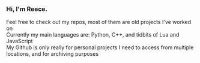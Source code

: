 ### Hi, I'm Reece.
Feel free to check out my repos, most of them are old projects I've worked on  
Currently my main languages are: Python, C++, and tidbits of Lua and JavaScript  
My Github is only really for personal projects I need to access from multiple locations, and for archiving purposes  
